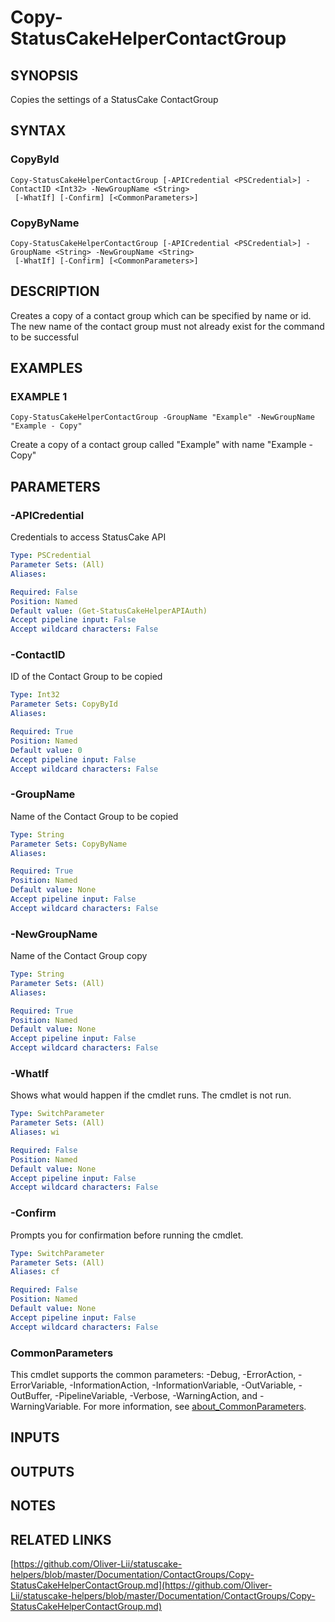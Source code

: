 # Copy-StatusCakeHelperContactGroup

## SYNOPSIS
Copies the settings of a StatusCake ContactGroup

## SYNTAX

### CopyById
```
Copy-StatusCakeHelperContactGroup [-APICredential <PSCredential>] -ContactID <Int32> -NewGroupName <String>
 [-WhatIf] [-Confirm] [<CommonParameters>]
```

### CopyByName
```
Copy-StatusCakeHelperContactGroup [-APICredential <PSCredential>] -GroupName <String> -NewGroupName <String>
 [-WhatIf] [-Confirm] [<CommonParameters>]
```

## DESCRIPTION
Creates a copy of a contact group which can be specified by name or id.
The new name of the contact group must not already exist for the command to be successful

## EXAMPLES

### EXAMPLE 1
```
Copy-StatusCakeHelperContactGroup -GroupName "Example" -NewGroupName "Example - Copy"
```

Create a copy of a contact group called "Example" with name "Example - Copy"

## PARAMETERS

### -APICredential
Credentials to access StatusCake API

```yaml
Type: PSCredential
Parameter Sets: (All)
Aliases:

Required: False
Position: Named
Default value: (Get-StatusCakeHelperAPIAuth)
Accept pipeline input: False
Accept wildcard characters: False
```

### -ContactID
ID of the Contact Group to be copied

```yaml
Type: Int32
Parameter Sets: CopyById
Aliases:

Required: True
Position: Named
Default value: 0
Accept pipeline input: False
Accept wildcard characters: False
```

### -GroupName
Name of the Contact Group to be copied

```yaml
Type: String
Parameter Sets: CopyByName
Aliases:

Required: True
Position: Named
Default value: None
Accept pipeline input: False
Accept wildcard characters: False
```

### -NewGroupName
Name of the Contact Group copy

```yaml
Type: String
Parameter Sets: (All)
Aliases:

Required: True
Position: Named
Default value: None
Accept pipeline input: False
Accept wildcard characters: False
```

### -WhatIf
Shows what would happen if the cmdlet runs.
The cmdlet is not run.

```yaml
Type: SwitchParameter
Parameter Sets: (All)
Aliases: wi

Required: False
Position: Named
Default value: None
Accept pipeline input: False
Accept wildcard characters: False
```

### -Confirm
Prompts you for confirmation before running the cmdlet.

```yaml
Type: SwitchParameter
Parameter Sets: (All)
Aliases: cf

Required: False
Position: Named
Default value: None
Accept pipeline input: False
Accept wildcard characters: False
```

### CommonParameters
This cmdlet supports the common parameters: -Debug, -ErrorAction, -ErrorVariable, -InformationAction, -InformationVariable, -OutVariable, -OutBuffer, -PipelineVariable, -Verbose, -WarningAction, and -WarningVariable. For more information, see [about_CommonParameters](http://go.microsoft.com/fwlink/?LinkID=113216).

## INPUTS

## OUTPUTS

## NOTES

## RELATED LINKS

[https://github.com/Oliver-Lii/statuscake-helpers/blob/master/Documentation/ContactGroups/Copy-StatusCakeHelperContactGroup.md](https://github.com/Oliver-Lii/statuscake-helpers/blob/master/Documentation/ContactGroups/Copy-StatusCakeHelperContactGroup.md)

